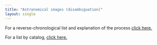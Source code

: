 ```yaml
---
title: "Astronomical images (disambiguation)"
layout: single
---
```


For a reverse-chronological list and explanation of the process <a href=/tags/astro/>click here.</a>

For a list by catalog, <a href=/astro/catalog>click here.</a>


